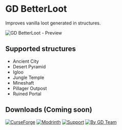 # GD BetterLoot
Improves vanilla loot generated in structures.

![GD BetterLoot - Preview](https://static.wixstatic.com/media/31958c_7e8bfcb6e7be4ff6a86ff91ba95a2493~mv2.png)

## Supported structures
- Ancient City
- Desert Pyramid
- Igloo
- Jungle Temple
- Mineshaft
- Pillager Outpost
- Ruined Portal

## Downloads (Coming soon)

[![CurseForge](https://wsrv.nl/?url=https%3A%2F%2Fstatic.wixstatic.com%2Fmedia%2F31958c_d5cc885ece8d49b3a8deeb7ab2e3fc94~mv2.png&n=-1)]()
[![Modrinth](https://wsrv.nl/?url=https%3A%2F%2Fstatic.wixstatic.com%2Fmedia%2F31958c_ad0c2ea9601f41e3a3460b0fe32a9baf~mv2.png&n=-1)]()
[![Support](https://wsrv.nl/?url=https%3A%2F%2Fstatic.wixstatic.com%2Fmedia%2F31958c_dbce65fdcaf54019a8c6178923f73318~mv2.png&n=-1)](https://ko-fi.com/gabrieldja)
[![By GD Team](https://wsrv.nl/?url=https%3A%2F%2Fstatic.wixstatic.com%2Fmedia%2F31958c_b25a9ad87103403f865ed670c32b9884~mv2.png&n=-1)](https://gabrieldjalayer.wixsite.com/gabrieldja-gaming-yt)
